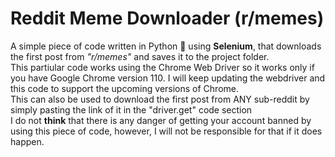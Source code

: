 # Reddit Meme Downloader (r/memes)
A simple piece of code written in Python 🐍 using **Selenium**, that downloads the first post from *"r/memes"* and saves it to the project folder.</br>
This partiular code works using the Chrome Web Driver so it works only if you have Google Chrome version 110. I will keep updating the webdriver and this code to support the upcoming versions of Chrome.</br>
This can also be used to download the first post from ANY sub-reddit by simply pasting the link of it in the "driver.get" code section </br>
I do not **think** that there is any danger of getting your account banned by using this piece of code, however, I will not be responsible for that if it does happen.

